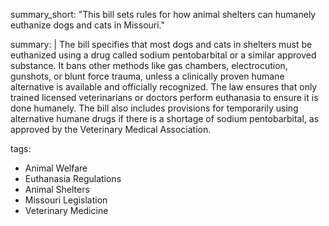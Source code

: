 summary_short: "This bill sets rules for how animal shelters can humanely euthanize dogs and cats in Missouri."

summary: |
  The bill specifies that most dogs and cats in shelters must be euthanized using a drug called sodium pentobarbital or a similar approved substance. It bans other methods like gas chambers, electrocution, gunshots, or blunt force trauma, unless a clinically proven humane alternative is available and officially recognized. The law ensures that only trained licensed veterinarians or doctors perform euthanasia to ensure it is done humanely. The bill also includes provisions for temporarily using alternative humane drugs if there is a shortage of sodium pentobarbital, as approved by the Veterinary Medical Association.

tags:
  - Animal Welfare
  - Euthanasia Regulations
  - Animal Shelters
  - Missouri Legislation
  - Veterinary Medicine
